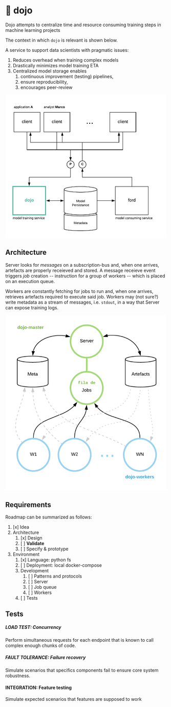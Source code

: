 # 🥋 dojo

Dojo attempts to centralize time and resource consuming training steps in machine learning projects

The context in which `dojo` is relevant is shown below.

A service to support data scientists with pragmatic issues:

1. Reduces overhead when training complex models
2. Drastically minimizes model training ETA
3. Centralized model storage enables
   1. continuous improvement (testing) pipelines,
   2. ensure reproducibility,
   3. encourages peer-review 
   
![Dojo](docs/Dojo.png)

## Architecture

Server looks for *messages* on a subscription-bus and, when one arrives, artefacts are properly receieved and stored. A message receieve event triggers *job* creation -- instruction for a group of workers -- which is placed on an execution queue.

Workers are constantly fetching for jobs to run and, when one arrives, retrieves artefacts required to execute said job. Workers may (not sure?) write metadata as a stream of messages, i.e. `stdout`, in a way that Server can expose training logs. 

![Dojo](docs/Dojo&#32;Specifics.png)

## Requirements

Roadmap can be summarized as follows:

1. [x] Idea
2. Architecture
   1. [x] Design
   2. [ ] **Validate**
   3. [ ] Specify & prototype
2. Environment
   1. [x] Language: python fs
   2. [ ] Deployment: local docker-compose
   3. Development
      1. [ ] Patterns and protocols
      2. [ ] Server
      3. [ ] Job queue
      4. [ ] Workers
   4. [ ] Tests

## Tests

##### LOAD TEST: Concurrency

Perform simultaneous requests for each endpoint that is known to call complex enough chunks of code.

##### FAULT TOLERANCE: Failure recovery

Simulate scenarios that specifics components fail to ensure core system robustness.

#### INTEGRATION: Feature testing

Simulate expected scenarios that features are supposed to work
